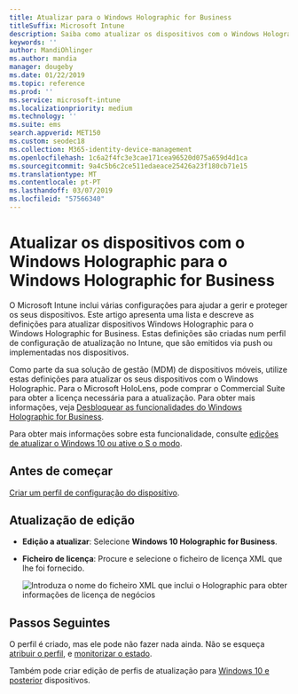 ```yaml
---
title: Atualizar para o Windows Holographic for Business
titleSuffix: Microsoft Intune
description: Saiba como atualizar os dispositivos com o Windows Holographic para o Windows Holographic for Business
keywords: ''
author: MandiOhlinger
ms.author: mandia
manager: dougeby
ms.date: 01/22/2019
ms.topic: reference
ms.prod: ''
ms.service: microsoft-intune
ms.localizationpriority: medium
ms.technology: ''
ms.suite: ems
search.appverid: MET150
ms.custom: seodec18
ms.collection: M365-identity-device-management
ms.openlocfilehash: 1c6a2f4fc3e3cae171cea96520d075a659d4d1ca
ms.sourcegitcommit: 9a4c5b6c2ce511edaeace25426a23f180cb71e15
ms.translationtype: MT
ms.contentlocale: pt-PT
ms.lasthandoff: 03/07/2019
ms.locfileid: "57566340"
---
```

# <a name="upgrade-devices-running-windows-holographic-to-windows-holographic-for-business"></a>Atualizar os dispositivos com o Windows Holographic para o Windows Holographic for Business

O Microsoft Intune inclui várias configurações para ajudar a gerir e proteger os seus dispositivos. Este artigo apresenta uma lista e descreve as definições para atualizar dispositivos Windows Holographic para o Windows Holographic for Business. Estas definições são criadas num perfil de configuração de atualização no Intune, que são emitidos via push ou implementadas nos dispositivos.

Como parte da sua solução de gestão (MDM) de dispositivos móveis, utilize estas definições para atualizar os seus dispositivos com o Windows Holographic. Para o Microsoft HoloLens, pode comprar o Commercial Suite para obter a licença necessária para a atualização. Para obter mais informações, veja [Desbloquear as funcionalidades do Windows Holographic for Business](https://docs.microsoft.com/hololens/hololens-upgrade-enterprise).

Para obter mais informações sobre esta funcionalidade, consulte [edições de atualizar o Windows 10 ou ative o S o modo](edition-upgrade-configure-windows-10.md).

## <a name="before-you-begin"></a>Antes de começar

[Criar um perfil de configuração do dispositivo](edition-upgrade-configure-windows-10.md#create-the-profile).

## <a name="edition-upgrade"></a>Atualização de edição

- **Edição a atualizar**: Selecione **Windows 10 Holographic for Business**.
- **Ficheiro de licença**: Procure e selecione o ficheiro de licença XML que lhe foi fornecido.

  ![Introduza o nome do ficheiro XML que inclui o Holographic para obter informações de licença de negócios](media/Holographic-edition-upgrade.png)
 
## <a name="next-steps"></a>Passos Seguintes

O perfil é criado, mas ele pode não fazer nada ainda. Não se esqueça [atribuir o perfil](device-profile-assign.md), e [monitorizar o estado](device-profile-monitor.md).

Também pode criar edição de perfis de atualização para [Windows 10 e posterior](edition-upgrade-windows-settings.md) dispositivos.
